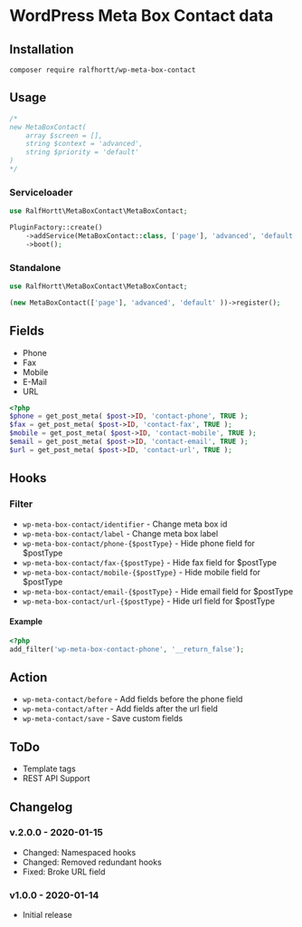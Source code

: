 # WordPress Meta Box Contact data

## Installation

`composer require ralfhortt/wp-meta-box-contact`

## Usage

```php
/*
new MetaBoxContact(
    array $screen = [],
    string $context = 'advanced',
    string $priority = 'default'
)
*/
```

### Serviceloader

```php
use RalfHortt\MetaBoxContact\MetaBoxContact;

PluginFactory::create()
    ->addService(MetaBoxContact::class, ['page'], 'advanced', 'default')
    ->boot();
```

### Standalone

```php
use RalfHortt\MetaBoxContact\MetaBoxContact;

(new MetaBoxContact(['page'], 'advanced', 'default' ))->register();
```

## Fields

- Phone
- Fax
- Mobile
- E-Mail
- URL

```php
<?php
$phone = get_post_meta( $post->ID, 'contact-phone', TRUE );
$fax = get_post_meta( $post->ID, 'contact-fax', TRUE );
$mobile = get_post_meta( $post->ID, 'contact-mobile', TRUE );
$email = get_post_meta( $post->ID, 'contact-email', TRUE );
$url = get_post_meta( $post->ID, 'contact-url', TRUE );
```

## Hooks

### Filter

- `wp-meta-box-contact/identifier` - Change meta box id
- `wp-meta-box-contact/label` - Change meta box label
- `wp-meta-box-contact/phone-{$postType}` - Hide phone field for \$postType
- `wp-meta-box-contact/fax-{$postType}` - Hide fax field for \$postType
- `wp-meta-box-contact/mobile-{$postType}` - Hide mobile field for \$postType
- `wp-meta-box-contact/email-{$postType}` - Hide email field for \$postType
- `wp-meta-box-contact/url-{$postType}` - Hide url field for \$postType

#### Example

```php
<?php
add_filter('wp-meta-box-contact-phone', '__return_false');
```

## Action

- `wp-meta-contact/before` - Add fields before the phone field
- `wp-meta-contact/after` - Add fields after the url field
- `wp-meta-contact/save` - Save custom fields

## ToDo

- Template tags
- REST API Support

## Changelog

### v.2.0.0 - 2020-01-15

- Changed: Namespaced hooks
- Changed: Removed redundant hooks
- Fixed: Broke URL field

### v1.0.0 - 2020-01-14

- Initial release
